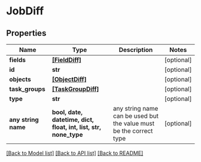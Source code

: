 # JobDiff


## Properties
Name | Type | Description | Notes
------------ | ------------- | ------------- | -------------
**fields** | [**[FieldDiff]**](FieldDiff.md) |  | [optional] 
**id** | **str** |  | [optional] 
**objects** | [**[ObjectDiff]**](ObjectDiff.md) |  | [optional] 
**task_groups** | [**[TaskGroupDiff]**](TaskGroupDiff.md) |  | [optional] 
**type** | **str** |  | [optional] 
**any string name** | **bool, date, datetime, dict, float, int, list, str, none_type** | any string name can be used but the value must be the correct type | [optional]

[[Back to Model list]](../README.md#documentation-for-models) [[Back to API list]](../README.md#documentation-for-api-endpoints) [[Back to README]](../README.md)


